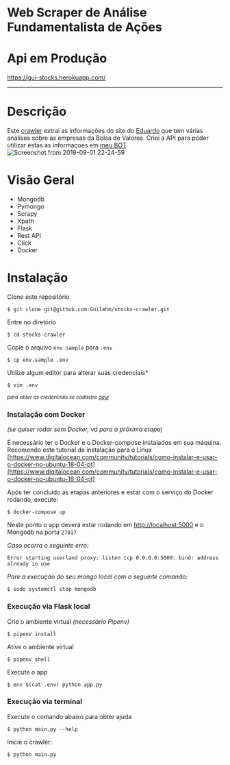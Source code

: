 # Web Scraper de Análise Fundamentalista de Ações


# Api em Produção
https://gui-stocks.herokuapp.com/


---

# Descrição

Este [crawler](https://github.com/Guilehm/stocks-crawler/blob/master/stocks_spider.py) extrai as informações do site do [Eduardo](https://eduardocavalcanti.com/) que tem várias análises sobre as empresas da Bolsa de Valores.
Criei a API para poder utilizar estas as informaçoes em [meu BOT](https://github.com/Guilehm/dark-souls).
![Screenshot from 2019-09-01 22-24-59](https://user-images.githubusercontent.com/33688752/64085159-5c637d80-cd07-11e9-9c3e-c85809798ed7.png)




# Visão Geral

* Mongodb
* Pymongo
* Scrapy
* Xpath
* Flask
* Rest API
* Click
* Docker


# Instalação

Clone este repositório

    $ git clone git@github.com:Guilehm/stocks-crawler.git

Entre no diretório

    $ cd stocks-crawler
    
Copie o arquivo `env.sample` para `.env`

    $ cp env.sample .env
    
Utilize algum editor para alterar suas credenciais*

    $ vim .env
    
<small>*para obter as credenciais se cadastre [aqui](https://eduardocavalcanti.com/cadastro/)*</small>
    
### Instalação com Docker
*(se quiser rodar sem Docker, vá para a próxima etapa)*

É necessário ter o Docker e o Docker-compose instalados em sua máquina.
Recomendo este tutorial de instalação para o Linux [https://www.digitalocean.com/community/tutorials/como-instalar-e-usar-o-docker-no-ubuntu-18-04-pt](https://www.digitalocean.com/community/tutorials/como-instalar-e-usar-o-docker-no-ubuntu-18-04-pt)

Após ter concluído as etapas anteriores e estar com o serviço do Docker rodando, execute:

    $ docker-compose up
    
Neste ponto o app deverá estar rodando em [http://localhost:5000](http://localhost:5000) e o Mongodb na porta `27017`

*Caso ocorra o seguinte erro:*
```
Error starting userland proxy: listen tcp 0.0.0.0:5000: bind: address already in use
```
*Pare a execução do seu mongo local com o seguinte comando:*

    $ sudo systemctl stop mongodb


### Execução via Flask local 

Crie o ambiente virtual *(necessário Pipenv)*

    $ pipenv install

Ative o ambiente virtual

    $ pipenv shell

Execute o app

    $ env $(cat .env) python app.py
    
### Execução via terminal

Execute o comando abaixo para obter ajuda

    $ python main.py --help

Inicie o crawler:

    $ python main.py
    
